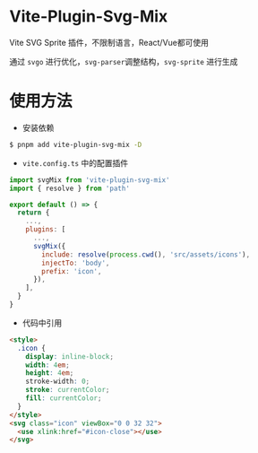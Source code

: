 # Vite-Plugin-Svg-Mix

Vite SVG Sprite 插件，不限制语言，React/Vue都可使用

通过 `svgo` 进行优化，`svg-parser`调整结构，`svg-sprite` 进行生成

# 使用方法

- 安装依赖

```bash
$ pnpm add vite-plugin-svg-mix -D
```

- `vite.config.ts` 中的配置插件

```js
import svgMix from 'vite-plugin-svg-mix'
import { resolve } from 'path'

export default () => {
  return {
    ...,
    plugins: [
      ...,
      svgMix({
        include: resolve(process.cwd(), 'src/assets/icons'),
        injectTo: 'body',
        prefix: 'icon',
      }),
    ],
  }
}
```

- 代码中引用

```html
<style>
  .icon {
    display: inline-block;
    width: 4em;
    height: 4em;
    stroke-width: 0;
    stroke: currentColor;
    fill: currentColor;
  }
</style>
<svg class="icon" viewBox="0 0 32 32">
  <use xlink:href="#icon-close"></use>
</svg>
```
